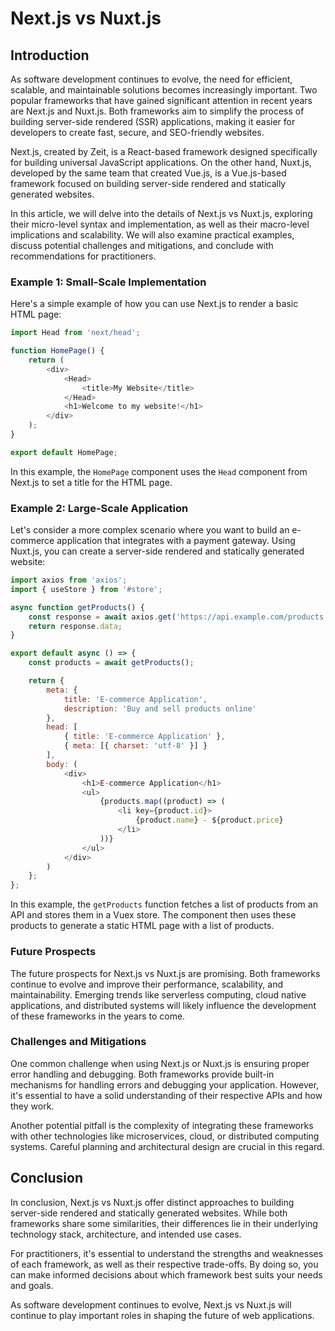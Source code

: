 # Next.js vs Nuxt.js
## Introduction
As software development continues to evolve, the need for efficient, scalable, and maintainable solutions becomes increasingly important. Two popular frameworks that have gained significant attention in recent years are Next.js and Nuxt.js. Both frameworks aim to simplify the process of building server-side rendered (SSR) applications, making it easier for developers to create fast, secure, and SEO-friendly websites.

Next.js, created by Zeit, is a React-based framework designed specifically for building universal JavaScript applications. On the other hand, Nuxt.js, developed by the same team that created Vue.js, is a Vue.js-based framework focused on building server-side rendered and statically generated websites.

In this article, we will delve into the details of Next.js vs Nuxt.js, exploring their micro-level syntax and implementation, as well as their macro-level implications and scalability. We will also examine practical examples, discuss potential challenges and mitigations, and conclude with recommendations for practitioners.

### Example 1: Small-Scale Implementation
Here's a simple example of how you can use Next.js to render a basic HTML page:

```javascript
import Head from 'next/head';

function HomePage() {
    return (
        <div>
            <Head>
                <title>My Website</title>
            </Head>
            <h1>Welcome to my website!</h1>
        </div>
    );
}

export default HomePage;
```

In this example, the `HomePage` component uses the `Head` component from Next.js to set a title for the HTML page.

### Example 2: Large-Scale Application
Let's consider a more complex scenario where you want to build an e-commerce application that integrates with a payment gateway. Using Nuxt.js, you can create a server-side rendered and statically generated website:

```javascript
import axios from 'axios';
import { useStore } from '#store';

async function getProducts() {
    const response = await axios.get('https://api.example.com/products');
    return response.data;
}

export default async () => {
    const products = await getProducts();

    return {
        meta: {
            title: 'E-commerce Application',
            description: 'Buy and sell products online'
        },
        head: [
            { title: 'E-commerce Application' },
            { meta: [{ charset: 'utf-8' }] }
        ],
        body: (
            <div>
                <h1>E-commerce Application</h1>
                <ul>
                    {products.map((product) => (
                        <li key={product.id}>
                            {product.name} - ${product.price}
                        </li>
                    ))}
                </ul>
            </div>
        )
    };
};
```

In this example, the `getProducts` function fetches a list of products from an API and stores them in a Vuex store. The component then uses these products to generate a static HTML page with a list of products.

### Future Prospects
The future prospects for Next.js vs Nuxt.js are promising. Both frameworks continue to evolve and improve their performance, scalability, and maintainability. Emerging trends like serverless computing, cloud native applications, and distributed systems will likely influence the development of these frameworks in the years to come.

### Challenges and Mitigations
One common challenge when using Next.js or Nuxt.js is ensuring proper error handling and debugging. Both frameworks provide built-in mechanisms for handling errors and debugging your application. However, it's essential to have a solid understanding of their respective APIs and how they work.

Another potential pitfall is the complexity of integrating these frameworks with other technologies like microservices, cloud, or distributed computing systems. Careful planning and architectural design are crucial in this regard.

## Conclusion
In conclusion, Next.js vs Nuxt.js offer distinct approaches to building server-side rendered and statically generated websites. While both frameworks share some similarities, their differences lie in their underlying technology stack, architecture, and intended use cases.

For practitioners, it's essential to understand the strengths and weaknesses of each framework, as well as their respective trade-offs. By doing so, you can make informed decisions about which framework best suits your needs and goals.

As software development continues to evolve, Next.js vs Nuxt.js will continue to play important roles in shaping the future of web applications.